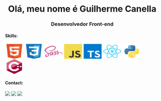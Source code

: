 <h1 align="center">Olá, meu nome é Guilherme Canella</h1>
<h3 align="center">Desenvolvedor Front-end</h3>

<h4>Skills:</h4>

<div>
  <img align="center" alt="guycanella-html" height="50" width="60" src="https://raw.githubusercontent.com/devicons/devicon/master/icons/html5/html5-original.svg" >
  <img align="center" alt="guycanella-css" height="50" width="60" src="https://raw.githubusercontent.com/devicons/devicon/master/icons/css3/css3-original.svg" >
  <img align="center" alt="guycanella-sass" height="50" width="60" src="https://raw.githubusercontent.com/devicons/devicon/master/icons/sass/sass-original.svg" >
  <img align="center" alt="guycanella-javascript" height="50" width="60" src="https://raw.githubusercontent.com/devicons/devicon/master/icons/javascript/javascript-original.svg" >
  <img align="center" alt="guycanella-typescript" height="50" width="60" src="https://raw.githubusercontent.com/devicons/devicon/master/icons/typescript/typescript-original.svg" >
  <img align="center" alt="guycanella-react" height="50" width="60" src="https://raw.githubusercontent.com/devicons/devicon/master/icons/react/react-original.svg" >
  <img align="center" alt="guycanella-python" height="50" width="60" src="https://raw.githubusercontent.com/devicons/devicon/master/icons/python/python-original.svg" >
  <img align="center" alt="guycanella-c++" height="50" width="60" src="https://raw.githubusercontent.com/devicons/devicon/master/icons/cplusplus/cplusplus-original.svg" >
</div>

<h4>Contact:</h4>

<div>
  <a href="mailto:guilherme.canella@corebiz.ag"><img src="https://img.shields.io/badge/Gmail-D14836?style=for-the-badge&logo=gmail&logoColor=white" target="_blank"></a>
  <a href="https://www.linkedin.com/in/guilherme-canella-2b1766112/"><img src="https://img.shields.io/badge/LinkedIn-0077B5?style=for-the-badge&logo=linkedin&logoColor=white" target="_blank"></a>
  <a href="https://github.com/guycanella-corebiz"><img src="	https://img.shields.io/badge/GitHub-100000?style=for-the-badge&logo=github&logoColor=white" target="_blank"></a>
</div>

<!--
**guycanella-corebiz/guycanella-corebiz** is a ✨ _special_ ✨ repository because its `README.md` (this file) appears on your GitHub profile.

Here are some ideas to get you started:

- 🔭 I’m currently working on ...
- 🌱 I’m currently learning ...
- 👯 I’m looking to collaborate on ...
- 🤔 I’m looking for help with ...
- 💬 Ask me about ...
- 📫 How to reach me: ...
- 😄 Pronouns: ...
- ⚡ Fun fact: ...
-->
